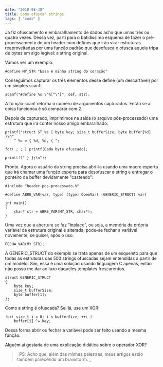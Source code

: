 ```yaml
---
date: "2010-08-30"
title: Como ofuscar strings
tags: [ "code" ]
---
```

Já fiz ofuscamento e embaralhamento de dados acho que umas três ou quatro vezes. Dessa vez, parti para o batidíssimo esquema de fazer o pré-processamento de um header com defines que irão virar estruturas reaproveitadas por uma função padrão que desofusca e ofusca aquela tripa de bytes em algo legível: a string original.

Vamos ver um exemplo:

    
    #define MY_STR "Essa é minha string do coração"

Conseguimos capturar os três elementos desse define (um descartável) por um simples scanf:

    
    scanf("#define %s \"%[^\"]", def, str);

A função scanf retorna o número de argumentos capturados. Então se a coisa funcionou é só comparar com 2.

Depois de capturado, imprimimos na saída (o arquivo pós-processado) uma estrutura que irá conter nosso amigo embaralhado:

    
    printf("struct ST_%s { byte key; size_t bufferSize; byte buffer[%d] }\n"
    	" %s = { %d, %d, { ";
    
    for( ; ; ) printf(Cada byte ofuscado);
    
    printtf(" } };\n");

Pronto. Agora o usuário da string precisa abri-la usando uma macro esperta que irá chamar uma função esperta para desofuscar a string e entregar o ponteiro de buffer devidamente "casteado":

    
    #include "header-pos-processado.h"
    
    #define ABRE_VAR(var, type) (type) OpenVar( (GENERIC_STRUCT) var)
    
    int main()
    {
    	char* str = ABRE_VAR(MY_STR, char*);
    }

Uma vez que a abertura se faz "inplace", ou seja, a memória da própria variável da estrutura original é alterada, pode-se fechar a variável novamente, se quiser, após o uso.

    
    FECHA_VAR(MY_STR);

A GENERIC_STRUCT do exemplo se trata apenas de um esqueleto para que todas as estruturas das 500 strings ofuscadas sejam entendidas a partir de um modelo. Sim, essa é uma solução usando linguagem C apenas, então não posso me dar ao luxo daqueles templates frescurentos.

    
    struct GENERIC_STRUCT
    {
    	byte key;
    	size_t bufferSize;
    	byte buffer[1];
    };

Como a string é ofuscada? Sei lá, use um XOR:

    
    for( size_t i = 0; i < bufferSize; ++i )
    	buffer[i] ^= key;

Dessa forma abrir ou fechar a variável pode ser feito usando a mesma função.

Alguém aí gostaria de uma explicação didática sobre o operador XOR?

<blockquote>_PS: Acho que, além das minhas palestras, meus artigos estão também parecendo um brainstorm. _</blockquote>
